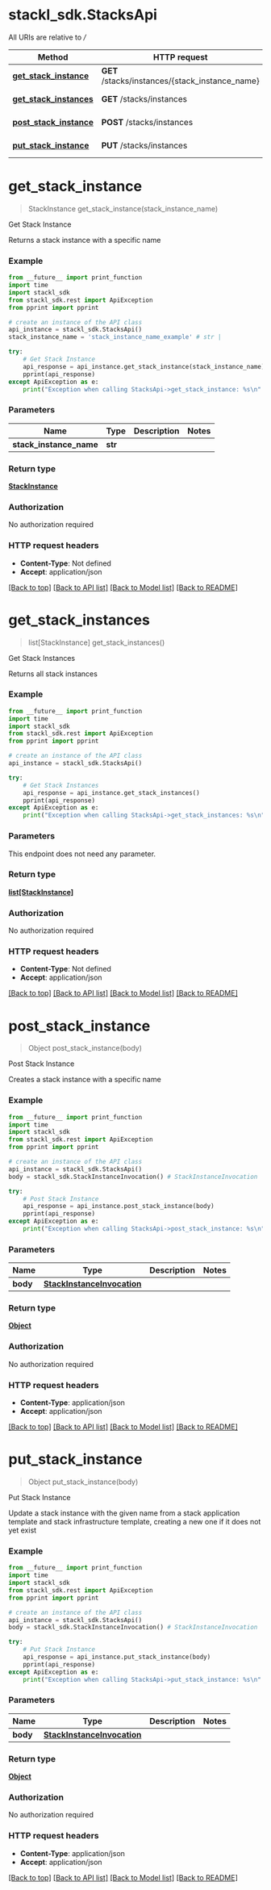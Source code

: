 # stackl_sdk.StacksApi

All URIs are relative to */*

Method | HTTP request | Description
------------- | ------------- | -------------
[**get_stack_instance**](StacksApi.md#get_stack_instance) | **GET** /stacks/instances/{stack_instance_name} | Get Stack Instance
[**get_stack_instances**](StacksApi.md#get_stack_instances) | **GET** /stacks/instances | Get Stack Instances
[**post_stack_instance**](StacksApi.md#post_stack_instance) | **POST** /stacks/instances | Post Stack Instance
[**put_stack_instance**](StacksApi.md#put_stack_instance) | **PUT** /stacks/instances | Put Stack Instance

# **get_stack_instance**
> StackInstance get_stack_instance(stack_instance_name)

Get Stack Instance

Returns a stack instance with a specific name

### Example
```python
from __future__ import print_function
import time
import stackl_sdk
from stackl_sdk.rest import ApiException
from pprint import pprint

# create an instance of the API class
api_instance = stackl_sdk.StacksApi()
stack_instance_name = 'stack_instance_name_example' # str | 

try:
    # Get Stack Instance
    api_response = api_instance.get_stack_instance(stack_instance_name)
    pprint(api_response)
except ApiException as e:
    print("Exception when calling StacksApi->get_stack_instance: %s\n" % e)
```

### Parameters

Name | Type | Description  | Notes
------------- | ------------- | ------------- | -------------
 **stack_instance_name** | **str**|  | 

### Return type

[**StackInstance**](StackInstance.md)

### Authorization

No authorization required

### HTTP request headers

 - **Content-Type**: Not defined
 - **Accept**: application/json

[[Back to top]](#) [[Back to API list]](../README.md#documentation-for-api-endpoints) [[Back to Model list]](../README.md#documentation-for-models) [[Back to README]](../README.md)

# **get_stack_instances**
> list[StackInstance] get_stack_instances()

Get Stack Instances

Returns all stack instances

### Example
```python
from __future__ import print_function
import time
import stackl_sdk
from stackl_sdk.rest import ApiException
from pprint import pprint

# create an instance of the API class
api_instance = stackl_sdk.StacksApi()

try:
    # Get Stack Instances
    api_response = api_instance.get_stack_instances()
    pprint(api_response)
except ApiException as e:
    print("Exception when calling StacksApi->get_stack_instances: %s\n" % e)
```

### Parameters
This endpoint does not need any parameter.

### Return type

[**list[StackInstance]**](StackInstance.md)

### Authorization

No authorization required

### HTTP request headers

 - **Content-Type**: Not defined
 - **Accept**: application/json

[[Back to top]](#) [[Back to API list]](../README.md#documentation-for-api-endpoints) [[Back to Model list]](../README.md#documentation-for-models) [[Back to README]](../README.md)

# **post_stack_instance**
> Object post_stack_instance(body)

Post Stack Instance

Creates a stack instance with a specific name

### Example
```python
from __future__ import print_function
import time
import stackl_sdk
from stackl_sdk.rest import ApiException
from pprint import pprint

# create an instance of the API class
api_instance = stackl_sdk.StacksApi()
body = stackl_sdk.StackInstanceInvocation() # StackInstanceInvocation | 

try:
    # Post Stack Instance
    api_response = api_instance.post_stack_instance(body)
    pprint(api_response)
except ApiException as e:
    print("Exception when calling StacksApi->post_stack_instance: %s\n" % e)
```

### Parameters

Name | Type | Description  | Notes
------------- | ------------- | ------------- | -------------
 **body** | [**StackInstanceInvocation**](StackInstanceInvocation.md)|  | 

### Return type

[**Object**](Object.md)

### Authorization

No authorization required

### HTTP request headers

 - **Content-Type**: application/json
 - **Accept**: application/json

[[Back to top]](#) [[Back to API list]](../README.md#documentation-for-api-endpoints) [[Back to Model list]](../README.md#documentation-for-models) [[Back to README]](../README.md)

# **put_stack_instance**
> Object put_stack_instance(body)

Put Stack Instance

Update a stack instance with the given name from a stack application template and stack infrastructure template, creating a new one if it does not yet exist

### Example
```python
from __future__ import print_function
import time
import stackl_sdk
from stackl_sdk.rest import ApiException
from pprint import pprint

# create an instance of the API class
api_instance = stackl_sdk.StacksApi()
body = stackl_sdk.StackInstanceInvocation() # StackInstanceInvocation | 

try:
    # Put Stack Instance
    api_response = api_instance.put_stack_instance(body)
    pprint(api_response)
except ApiException as e:
    print("Exception when calling StacksApi->put_stack_instance: %s\n" % e)
```

### Parameters

Name | Type | Description  | Notes
------------- | ------------- | ------------- | -------------
 **body** | [**StackInstanceInvocation**](StackInstanceInvocation.md)|  | 

### Return type

[**Object**](Object.md)

### Authorization

No authorization required

### HTTP request headers

 - **Content-Type**: application/json
 - **Accept**: application/json

[[Back to top]](#) [[Back to API list]](../README.md#documentation-for-api-endpoints) [[Back to Model list]](../README.md#documentation-for-models) [[Back to README]](../README.md)

